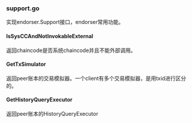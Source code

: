 ### support.go

实现endorser.Support接口，endorser常用功能。

#### IsSysCCAndNotInvokableExternal

返回chaincode是否系统chaincode并且不能外部调用。

#### GetTxSimulator

返回peer账本的交易模拟器。一个client有多个交易模拟器，是用txid进行区分的。

#### GetHistoryQueryExecutor

返回peer账本的HistoryQueryExecutor



